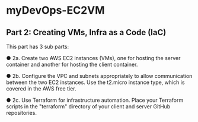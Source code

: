 # myDevOps-EC2VM
## Part 2: Creating VMs, Infra as a Code (IaC)

This part has 3 sub parts:

●	2a. Create two AWS EC2 instances (VMs), one for hosting the server container and another for hosting the client container.

●	2b. Configure the VPC and subnets appropriately to allow communication between the two EC2 instances. Use the t2.micro instance type, which is covered in the AWS free tier.

●	2c. Use Terraform for infrastructure automation. Place your Terraform scripts in the "terraform" directory of your client and server GitHub repositories.

